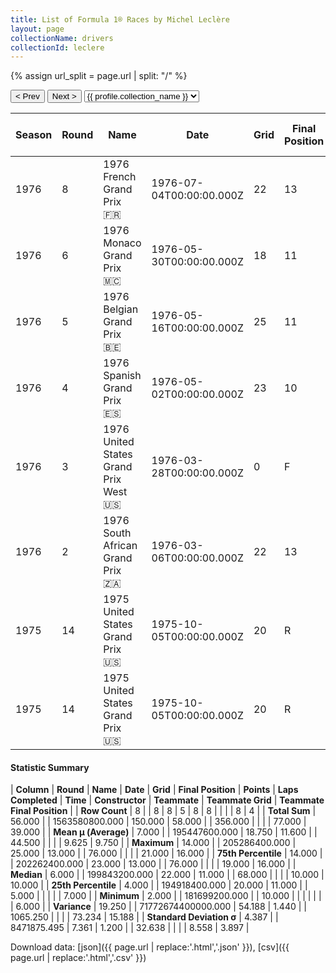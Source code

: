 ```yaml
---
title: List of Formula 1® Races by Michel Leclère
layout: page
collectionName: drivers
collectionId: leclere
---
```


{% assign url_split = page.url | split: "/" %}
<div id="collection-navigation">
<button onclick="selector.options[selector.selectedIndex-1].value && (window.location = selector.options[selector.selectedIndex-1].value);">&lt; Prev</button>
<button onclick="selector.options[selector.selectedIndex+1].value && (window.location = selector.options[selector.selectedIndex+1].value);">Next &gt;</button>
<select id="selector" onchange="this.options[this.selectedIndex].value && (window.location = this.options[this.selectedIndex].value);">
  {% for collectionId in site.data[page.collectionName].refs %}
    {% if collectionId == page.collectionId %}
      {% assign selected = "selected" %}
    {% else %}
      {% assign selected = "" %}
    {% endif %}
    {% assign profile = site.data[page.collectionName][collectionId].profile %}
    <option value="/f1/{{ page.collectionName }}/{{ collectionId }}/{{ url_split[4] }}" {{ selected }}>{{ profile.collection_name }}</option>
  {% endfor %}
</select>
</div>

| Season | Round | Name | Date | Grid | Final Position | Points | Laps Completed | Time | Constructor | Teammate | Teammate Grid | Teammate Final Position |
|--|--|--|--|--|--|--|--|--|--|--|--|--|
| 1976 | 8 | 1976 French Grand Prix 🇫🇷 | 1976-07-04T00:00:00.000Z | 22 | 13 | 0.0 | 53 |   | Wolf 🇨🇦 | [Jacky Ickx 🇧🇪](/f1/drivers/ickx) | 19 | 10 |
| 1976 | 6 | 1976 Monaco Grand Prix 🇲🇨 | 1976-05-30T00:00:00.000Z | 18 | 11 | 0.0 | 76 |   | Wolf 🇨🇦 | [Jacky Ickx 🇧🇪](/f1/drivers/ickx) | 0 | F |
| 1976 | 5 | 1976 Belgian Grand Prix 🇧🇪 | 1976-05-16T00:00:00.000Z | 25 | 11 | 0.0 | 68 |   | Wolf 🇨🇦 | [Jacky Ickx 🇧🇪](/f1/drivers/ickx) | 0 | F |
| 1976 | 4 | 1976 Spanish Grand Prix 🇪🇸 | 1976-05-02T00:00:00.000Z | 23 | 10 | 0.0 | 73 |   | Wolf 🇨🇦 | [Jacky Ickx 🇧🇪](/f1/drivers/ickx) | 21 | 7 |
| 1976 | 3 | 1976 United States Grand Prix West 🇺🇸 | 1976-03-28T00:00:00.000Z | 0 | F | 0.0 | 0 |   | Wolf 🇨🇦 | [Jacky Ickx 🇧🇪](/f1/drivers/ickx) | 0 | F |
| 1976 | 2 | 1976 South African Grand Prix 🇿🇦 | 1976-03-06T00:00:00.000Z | 22 | 13 | 0.0 | 76 |   | Wolf 🇨🇦 | [Jacky Ickx 🇧🇪](/f1/drivers/ickx) | 19 | 16 |
| 1975 | 14 | 1975 United States Grand Prix 🇺🇸 | 1975-10-05T00:00:00.000Z | 20 | R | 0.0 | 5 |   | Tyrrell 🇬🇧 | [Jody Scheckter 🇿🇦](/f1/drivers/scheckter) | 10 | 6 |
| 1975 | 14 | 1975 United States Grand Prix 🇺🇸 | 1975-10-05T00:00:00.000Z | 20 | R | 0.0 | 5 |   | Tyrrell 🇬🇧 | [Patrick Depailler 🇫🇷](/f1/drivers/depailler) | 8 | R |

#### Statistic Summary

| **Column** | **Round** | **Name** | **Date** | **Grid** | **Final Position** | **Points** | **Laps Completed** | **Time** | **Constructor** | **Teammate** | **Teammate Grid** | **Teammate Final Position** |
| **Row Count** | 8 |  | 8 | 8 | 5 | 8 | 8 |  |  |  | 8 | 4 |
| **Total Sum** | 56.000 |  | 1563580800.000 | 150.000 | 58.000 |  | 356.000 |  |  |  | 77.000 | 39.000 |
| **Mean μ (Average)** | 7.000 |  | 195447600.000 | 18.750 | 11.600 |  | 44.500 |  |  |  | 9.625 | 9.750 |
| **Maximum** | 14.000 |  | 205286400.000 | 25.000 | 13.000 |  | 76.000 |  |  |  | 21.000 | 16.000 |
| **75th Percentile** | 14.000 |  | 202262400.000 | 23.000 | 13.000 |  | 76.000 |  |  |  | 19.000 | 16.000 |
| **Median** | 6.000 |  | 199843200.000 | 22.000 | 11.000 |  | 68.000 |  |  |  | 10.000 | 10.000 |
| **25th Percentile** | 4.000 |  | 194918400.000 | 20.000 | 11.000 |  | 5.000 |  |  |  |  | 7.000 |
| **Minimum** | 2.000 |  | 181699200.000 |  | 10.000 |  |  |  |  |  |  | 6.000 |
| **Variance** | 19.250 |  | 71772674400000.000 | 54.188 | 1.440 |  | 1065.250 |  |  |  | 73.234 | 15.188 |
| **Standard Deviation σ** | 4.387 |  | 8471875.495 | 7.361 | 1.200 |  | 32.638 |  |  |  | 8.558 | 3.897 |

Download data: [json]({{ page.url | replace:'.html','.json' }}), [csv]({{ page.url | replace:'.html','.csv' }})
